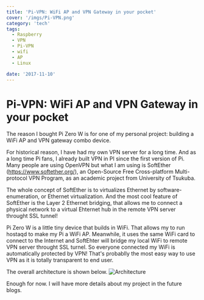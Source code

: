 ```yaml
---
title: 'Pi-VPN: WiFi AP and VPN Gateway in your pocket'
cover: '/imgs/Pi-VPN.png'
category: 'tech'
tags:
  - Raspberry
  - VPN
  - Pi-VPN
  - wifi
  - AP
  - Linux

date: '2017-11-10'
---
```


# Pi-VPN: WiFi AP and VPN Gateway in your pocket

The reason I bought Pi Zero W is for one of my personal project: building a WiFi AP and VPN gateway combo device.

For historical reason, I have had my own VPN server for a long time. And as a long time Pi fans, I already built VPN in PI since the first version of Pi. Many people are using OpenVPN but what I am using is SoftEther (https://www.softether.org/), an Open-Source Free ​Cross-platform Multi-protocol VPN Program,
as an academic project from University of Tsukuba.

The whole concept of SoftEther is to virtualizes Ethernet by software-enumeration, or Ethernet virtualization. And the most cool feature of SoftEther is the Layer 2 Ethernet bridging, that allows me to connect a physical network to a virtual Ehternet hub in the remote VPN server throught SSL tunnel!

Pi Zero W is a little tiny device that builds in WiFi. That allows my to run hostaqd to make my Pi a WiFi AP. Meanwhile, it uses the same WiFi card to connect to the Internet and SoftEhter will bridge my local WiFi to remote VPN server throught SSL turnel. So everyone connected my WiFi is automatically protected by VPN! That's probablly the most easy way to use VPN as it is totally transparent to end user.

The overall architecture is shown below.
![Architecture](https://jackywu.ca/imgs/Pi-VPN.png)

Enough for now. I will have more details about my project in the future blogs.
